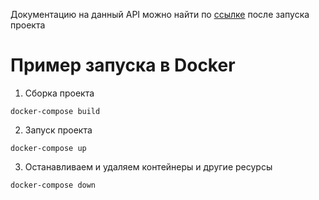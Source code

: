 Документацию на данный API можно найти по [ссылке](https://localhost:55772/swagger/index.html) 
после запуска проекта

# Пример запуска в Docker

1. Сборка проекта
```
docker-compose build
```

2. Запуск проекта
```
docker-compose up
```

3. Останавливаем и удаляем контейнеры и другие ресурсы
```
docker-compose down
```